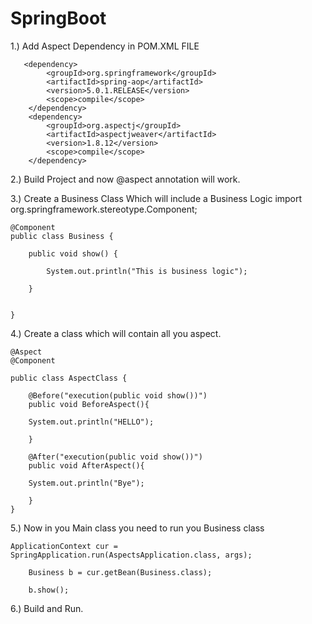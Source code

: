 # SpringBoot

1.) Add Aspect Dependency in POM.XML FILE

       <dependency>
            <groupId>org.springframework</groupId>
            <artifactId>spring-aop</artifactId>
            <version>5.0.1.RELEASE</version>
            <scope>compile</scope>
        </dependency>
        <dependency>
            <groupId>org.aspectj</groupId>
            <artifactId>aspectjweaver</artifactId>
            <version>1.8.12</version>
            <scope>compile</scope>
        </dependency>

2.) Build Project and now @aspect annotation will work.

3.) Create a Business Class Which will include a Business Logic
	import org.springframework.stereotype.Component;

	@Component
	public class Business {

		public void show() {

			System.out.println("This is business logic");

		}


	}

4.) Create a class which will contain all you aspect.

	@Aspect
	@Component

	public class AspectClass {

	    @Before("execution(public void show())")
	    public void BeforeAspect(){

		System.out.println("HELLO");

	    }

	    @After("execution(public void show())")
	    public void AfterAspect(){

		System.out.println("Bye");

	    }
	}

5.) Now in you Main class you need to run you Business class

	ApplicationContext cur =  SpringApplication.run(AspectsApplication.class, args);

        Business b = cur.getBean(Business.class);

        b.show();


6.) Build and Run.

